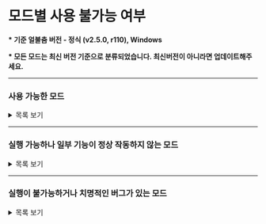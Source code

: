 # 모드별 사용 불가능 여부

**\* 기준 얼불춤 버전 - 정식 (v2.5.0, r110), Windows**

**\* 모든 모드는 최신 버전 기준으로 분류되었습니다. 최신버전이 아니라면 업데이트해주세요.**

---

### 사용 가능한 모드
<details>
  <summary>목록 보기</summary>
  
  * AdofaiExtension (v0.0.5)
  * AdofaiTweaks (v2.6.3 ; [이 링크](https://bot.adofai.gg/api/mods/AdofaiTweaks?download=true)를 통해 받아야 합니다)
  * AutoUpdate (v0.0.4)
  * BackToThePast (v1.9.3)
  * CustomDeathMassage (v1.0.0 ; 아카이브 서버 모드)
  * DesyncFix (v0.0.6)
  * DetailRP (v1.0.2)
  * DLC 대화창 디자인 바꿔주는 모드 (v0.1.0)
  * EditorTabLib (v2.2.0)
  * EmulateSpecialday (v1.1.0 ; 아카이브 서버 모드)
  * ErrorDetector (v1.0.0)
  * FaceLock (v1.0.1)
  * KeyViewer (v3.6.1)
  * Localizations (v1.0.0)
  * MinesweeperFlag (v0.0.1)
  * MusicTimestamp (v0.0.10)
  * NoTileDot (v1.0)
  * Overlayer (v2.4.0)
  * RainingKeys (v0.4.1)
  * ShowVFXs (v1.1.0)
  * TileCount (v0.0.9)
  * YoutubeStream (v0.0.5)
</details>

---

### 실행 가능하나 일부 기능이 정상 작동하지 않는 모드
<details>
  <summary>목록 보기</summary>
  
  * Editor+ Reborn
  * JudgeTextBeautifier
  * NoCameraStop
  * PlanetTweaks
</details>

---

### 실행이 불가능하거나 치명적인 버그가 있는 모드
<details>
  <summary>목록 보기</summary>
  
  * EditorTweaks
  * Editor+
  * FixBug
  * MagicShapeMultiply
  * Magicshapemultitools
  * ProgressDisplayer
  * ProgressBar
  * Replay
  * ShowTimingWindowScale
  * TileTweaks
</details>
